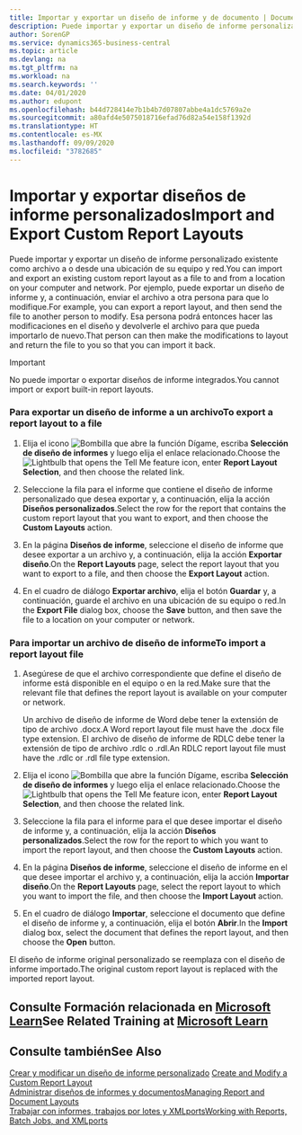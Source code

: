 ```yaml
---
title: Importar y exportar un diseño de informe y de documento | Documentos de Microsoft
description: Puede importar y exportar un diseño de informe personalizado existente como archivo a o desde una ubicación de su equipo y red.
author: SorenGP
ms.service: dynamics365-business-central
ms.topic: article
ms.devlang: na
ms.tgt_pltfrm: na
ms.workload: na
ms.search.keywords: ''
ms.date: 04/01/2020
ms.author: edupont
ms.openlocfilehash: b44d728414e7b1b4b7d07807abbe4a1dc5769a2e
ms.sourcegitcommit: a80afd4e5075018716efad76d82a54e158f1392d
ms.translationtype: HT
ms.contentlocale: es-MX
ms.lasthandoff: 09/09/2020
ms.locfileid: "3782685"
---
```

# <a name="import-and-export-custom-report-layouts"></a><span data-ttu-id="771ea-103">Importar y exportar diseños de informe personalizados</span><span class="sxs-lookup"><span data-stu-id="771ea-103">Import and Export Custom Report Layouts</span></span>
<span data-ttu-id="771ea-104">Puede importar y exportar un diseño de informe personalizado existente como archivo a o desde una ubicación de su equipo y red.</span><span class="sxs-lookup"><span data-stu-id="771ea-104">You can import and export an existing custom report layout as a file to and from a location on your computer and network.</span></span> <span data-ttu-id="771ea-105">Por ejemplo, puede exportar un diseño de informe y, a continuación, enviar el archivo a otra persona para que lo modifique.</span><span class="sxs-lookup"><span data-stu-id="771ea-105">For example, you can export a report layout, and then send the file to another person to modify.</span></span> <span data-ttu-id="771ea-106">Esa persona podrá entonces hacer las modificaciones en el diseño y devolverle el archivo para que pueda importarlo de nuevo.</span><span class="sxs-lookup"><span data-stu-id="771ea-106">That person can then make the modifications to layout and return the file to you so that you can import it back.</span></span>  

> [!IMPORTANT]  
>  <span data-ttu-id="771ea-107">No puede importar o exportar diseños de informe integrados.</span><span class="sxs-lookup"><span data-stu-id="771ea-107">You cannot import or export built-in report layouts.</span></span>  

### <a name="to-export-a-report-layout-to-a-file"></a><span data-ttu-id="771ea-108">Para exportar un diseño de informe a un archivo</span><span class="sxs-lookup"><span data-stu-id="771ea-108">To export a report layout to a file</span></span>  

1.  <span data-ttu-id="771ea-109">Elija el icono ![Bombilla que abre la función Dígame](media/ui-search/search_small.png "Dígame qué desea hacer"), escriba **Selección de diseño de informes** y luego elija el enlace relacionado.</span><span class="sxs-lookup"><span data-stu-id="771ea-109">Choose the ![Lightbulb that opens the Tell Me feature](media/ui-search/search_small.png "Tell me what you want to do") icon, enter **Report Layout Selection**, and then choose the related link.</span></span>  

2.  <span data-ttu-id="771ea-110">Seleccione la fila para el informe que contiene el diseño de informe personalizado que desea exportar y, a continuación, elija la acción **Diseños personalizados**.</span><span class="sxs-lookup"><span data-stu-id="771ea-110">Select the row for the report that contains the custom report layout that you want to export, and then choose the **Custom Layouts** action.</span></span>  

3.  <span data-ttu-id="771ea-111">En la página **Diseños de informe**, seleccione el diseño de informe que desee exportar a un archivo y, a continuación, elija la acción **Exportar diseño**.</span><span class="sxs-lookup"><span data-stu-id="771ea-111">On the **Report Layouts** page, select the report layout that you want to export to a file, and then choose the **Export Layout** action.</span></span>  

4.  <span data-ttu-id="771ea-112">En el cuadro de diálogo **Exportar archivo**, elija el botón **Guardar** y, a continuación, guarde el archivo en una ubicación de su equipo o red.</span><span class="sxs-lookup"><span data-stu-id="771ea-112">In the **Export File** dialog box, choose the **Save** button, and then save the file to a location on your computer or network.</span></span>  

### <a name="to-import-a-report-layout-file"></a><span data-ttu-id="771ea-113">Para importar un archivo de diseño de informe</span><span class="sxs-lookup"><span data-stu-id="771ea-113">To import a report layout file</span></span>  

1.  <span data-ttu-id="771ea-114">Asegúrese de que el archivo correspondiente que define el diseño de informe está disponible en el equipo o en la red.</span><span class="sxs-lookup"><span data-stu-id="771ea-114">Make sure that the relevant file that defines the report layout is available on your computer or network.</span></span>  

     <span data-ttu-id="771ea-115">Un archivo de diseño de informe de Word debe tener la extensión de tipo de archivo .docx.</span><span class="sxs-lookup"><span data-stu-id="771ea-115">A Word report layout file must have the .docx file type extension.</span></span> <span data-ttu-id="771ea-116">El archivo de diseño de informe de RDLC debe tener la extensión de tipo de archivo .rdlc o .rdl.</span><span class="sxs-lookup"><span data-stu-id="771ea-116">An RDLC report layout file must have the .rdlc or .rdl file type extension.</span></span>  

2.  <span data-ttu-id="771ea-117">Elija el icono ![Bombilla que abre la función Dígame](media/ui-search/search_small.png "Dígame qué desea hacer"), escriba **Selección de diseño de informes** y luego elija el enlace relacionado.</span><span class="sxs-lookup"><span data-stu-id="771ea-117">Choose the ![Lightbulb that opens the Tell Me feature](media/ui-search/search_small.png "Tell me what you want to do") icon, enter **Report Layout Selection**, and then choose the related link.</span></span>  

3.  <span data-ttu-id="771ea-118">Seleccione la fila para el informe para el que desee importar el diseño de informe y, a continuación, elija la acción **Diseños personalizados**.</span><span class="sxs-lookup"><span data-stu-id="771ea-118">Select the row for the report to which you want to import the report layout, and then choose the **Custom Layouts** action.</span></span>  

4.  <span data-ttu-id="771ea-119">En la página **Diseños de informe**, seleccione el diseño de informe en el que desee importar el archivo y, a continuación, elija la acción **Importar diseño**.</span><span class="sxs-lookup"><span data-stu-id="771ea-119">On the **Report Layouts** page, select the report layout to which you want to import the file, and then choose the **Import Layout** action.</span></span>  

5.  <span data-ttu-id="771ea-120">En el cuadro de diálogo **Importar**, seleccione el documento que define el diseño de informe y, a continuación, elija el botón **Abrir**.</span><span class="sxs-lookup"><span data-stu-id="771ea-120">In the **Import** dialog box, select the document that defines the report layout, and then choose the **Open** button.</span></span>  

 <span data-ttu-id="771ea-121">El diseño de informe original personalizado se reemplaza con el diseño de informe importado.</span><span class="sxs-lookup"><span data-stu-id="771ea-121">The original custom report layout is replaced with the imported report layout.</span></span>  

## <a name="see-related-training-at-microsoft-learn"></a><span data-ttu-id="771ea-122">Consulte Formación relacionada en [Microsoft Learn](/learn/modules/change-documents-dynamics-365-business-central/index)</span><span class="sxs-lookup"><span data-stu-id="771ea-122">See Related Training at [Microsoft Learn](/learn/modules/change-documents-dynamics-365-business-central/index)</span></span>

## <a name="see-also"></a><span data-ttu-id="771ea-123">Consulte también</span><span class="sxs-lookup"><span data-stu-id="771ea-123">See Also</span></span>  
 <span data-ttu-id="771ea-124">[Crear y modificar un diseño de informe personalizado](ui-how-create-custom-report-layout.md) </span><span class="sxs-lookup"><span data-stu-id="771ea-124">[Create and Modify a Custom Report Layout](ui-how-create-custom-report-layout.md) </span></span>  
 [<span data-ttu-id="771ea-125">Administrar diseños de informes y documentos</span><span class="sxs-lookup"><span data-stu-id="771ea-125">Managing Report and Document Layouts</span></span>](ui-manage-report-layouts.md)  
 [<span data-ttu-id="771ea-126">Trabajar con informes, trabajos por lotes y XMLports</span><span class="sxs-lookup"><span data-stu-id="771ea-126">Working with Reports, Batch Jobs, and XMLports</span></span>](ui-work-report.md)    
